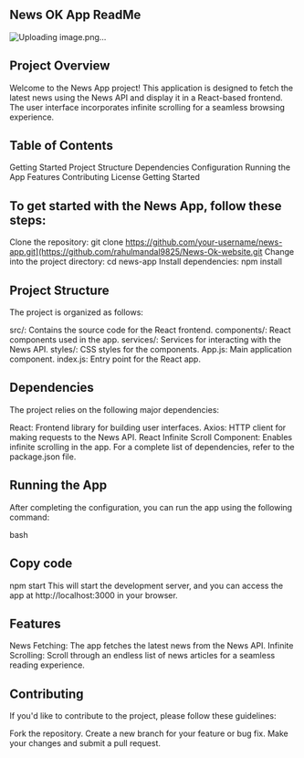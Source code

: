 

## News OK App ReadMe
![Uploading image.png…]()

## Project Overview
Welcome to the News App project! This application is designed to fetch the latest news using the News API and display it in a React-based frontend. The user interface incorporates infinite scrolling for a seamless browsing experience.

## Table of Contents
Getting Started
Project Structure
Dependencies
Configuration
Running the App
Features
Contributing
License
Getting Started
## To get started with the News App, follow these steps:

Clone the repository: git clone https://github.com/your-username/news-app.git](https://github.com/rahulmandal9825/News-Ok-website.git
Change into the project directory: cd news-app
Install dependencies: npm install
## Project Structure
The project is organized as follows:

src/: Contains the source code for the React frontend.
components/: React components used in the app.
services/: Services for interacting with the News API.
styles/: CSS styles for the components.
App.js: Main application component.
index.js: Entry point for the React app.
## Dependencies
The project relies on the following major dependencies:

React: Frontend library for building user interfaces.
Axios: HTTP client for making requests to the News API.
React Infinite Scroll Component: Enables infinite scrolling in the app.
For a complete list of dependencies, refer to the package.json file.

## Running the App
After completing the configuration, you can run the app using the following command:

bash
## Copy code
npm start
This will start the development server, and you can access the app at http://localhost:3000 in your browser.

## Features
News Fetching: The app fetches the latest news from the News API.
Infinite Scrolling: Scroll through an endless list of news articles for a seamless reading experience.
## Contributing
If you'd like to contribute to the project, please follow these guidelines:

Fork the repository.
Create a new branch for your feature or bug fix.
Make your changes and submit a pull request.
